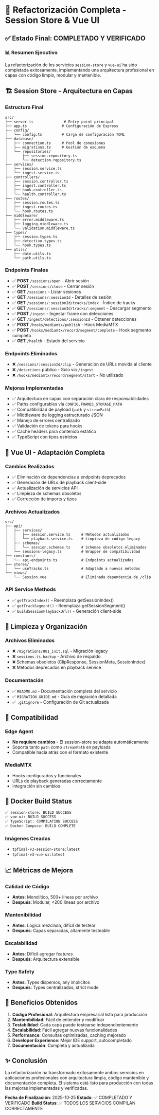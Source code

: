 # 🚀 Refactorización Completa - Session Store & Vue UI

## ✅ Estado Final: **COMPLETADO Y VERIFICADO**

### 📊 Resumen Ejecutivo

La refactorización de los servicios `session-store` y `vue-ui` ha sido completada exitosamente, implementando una arquitectura profesional en capas con código limpio, modular y mantenible.

## 🏗️ Session Store - Arquitectura en Capas

### Estructura Final
```
src/
├── server.ts              # Entry point principal
├── app.ts                # Configuración de Express
├── config/
│   └── config.ts         # Carga de configuración TOML
├── database/
│   ├── connection.ts     # Pool de conexiones
│   ├── migrations.ts     # Gestión de esquema
│   └── repositories/
│       ├── session.repository.ts
│       └── detection.repository.ts
├── services/
│   ├── session.service.ts
│   └── ingest.service.ts
├── controllers/
│   ├── session.controller.ts
│   ├── ingest.controller.ts
│   ├── hook.controller.ts
│   └── health.controller.ts
├── routes/
│   ├── session.routes.ts
│   ├── ingest.routes.ts
│   └── hook.routes.ts
├── middleware/
│   ├── error.middleware.ts
│   ├── logging.middleware.ts
│   └── validation.middleware.ts
├── types/
│   ├── session.types.ts
│   ├── detection.types.ts
│   └── hook.types.ts
└── utils/
    ├── date.utils.ts
    └── path.utils.ts
```

### Endpoints Finales
- ✅ **POST** `/sessions/open` - Abrir sesión
- ✅ **POST** `/sessions/close` - Cerrar sesión
- ✅ **GET** `/sessions` - Listar sesiones
- ✅ **GET** `/sessions/:sessionId` - Detalles de sesión
- ✅ **GET** `/sessions/:sessionId/tracks/index` - Índice de tracks
- ✅ **GET** `/sessions/:sessionId/tracks/:segment` - Descargar segmento
- ✅ **POST** `/ingest` - Ingestar frame con detecciones
- ✅ **GET** `/ingest/detections/:sessionId` - Obtener detecciones
- ✅ **POST** `/hooks/mediamtx/publish` - Hook MediaMTX
- ✅ **POST** `/hooks/mediamtx/record/segment/complete` - Hook segmento completo
- ✅ **GET** `/health` - Estado del servicio

### Endpoints Eliminados
- ❌ `/sessions/:sessionId/clip` - Generación de URLs movida al cliente
- ❌ `/detections` público - Solo vía `/ingest`
- ❌ `/hooks/mediamtx/record/segment/start` - No utilizado

### Mejoras Implementadas
- ✅ Arquitectura en capas con separación clara de responsabilidades
- ✅ Paths configurables vía `CONFIG.FRAMES_STORAGE_PATH`
- ✅ Compatibilidad de payload (`path` y `streamPath`)
- ✅ Middleware de logging estructurado JSON
- ✅ Manejo de errores centralizado
- ✅ Validación de tokens para hooks
- ✅ Cache headers para contenido estático
- ✅ TypeScript con tipos estrictos

## 🎨 Vue UI - Adaptación Completa

### Cambios Realizados
- ✅ Eliminación de dependencias a endpoints deprecados
- ✅ Generación de URLs de playback client-side
- ✅ Actualización de servicios API
- ✅ Limpieza de schemas obsoletos
- ✅ Corrección de imports y tipos

### Archivos Actualizados
```
src/
├── api/
│   ├── services/
│   │   ├── session.service.ts     # Métodos actualizados
│   │   └── playback.service.ts    # Limpieza de código legacy
│   ├── schemas/
│   │   └── session.schemas.ts     # Schemas obsoletos eliminados
│   └── sessions-legacy.ts         # Wrapper de compatibilidad
├── constants/
│   └── api-endpoints.ts           # Endpoints actualizados
├── stores/
│   └── useTracks.ts               # Adaptado a nuevos métodos
└── views/
    └── Session.vue                # Eliminada dependencia de /clip
```

### API Service Methods
- ✅ `getTrackIndex()` - Reemplaza getSessionIndex()
- ✅ `getTrackSegment()` - Reemplaza getSessionSegment()
- ✅ `buildSessionPlaybackUrl()` - Generación client-side

## 🧹 Limpieza y Organización

### Archivos Eliminados
- ❌ `/migrations/001_init.sql` - Migración legacy
- ❌ `sessions.ts.backup` - Archivo de respaldo
- ❌ Schemas obsoletos (ClipResponse, SessionMeta, SessionIndex)
- ❌ Métodos deprecados en playback service

### Documentación
- ✅ `README.md` - Documentación completa del servicio
- ✅ `MIGRATION_GUIDE.md` - Guía de migración detallada
- ✅ `.gitignore` - Configuración de Git actualizada

## 🔧 Compatibilidad

### Edge Agent
- **No requiere cambios** - El session-store se adapta automáticamente
- Soporta tanto `path` como `streamPath` en payloads
- Compatible hacia atrás con el formato existente

### MediaMTX
- Hooks configurados y funcionales
- URLs de playback generadas correctamente
- Integración sin cambios

## 🐳 Docker Build Status

```bash
✅ session-store: BUILD SUCCESS
✅ vue-ui: BUILD SUCCESS
✅ TypeScript: COMPILATION SUCCESS
✅ Docker Compose: BUILD COMPLETE
```

### Imágenes Creadas
- `tpfinal-v3-session-store:latest`
- `tpfinal-v3-vue-ui:latest`

## 📈 Métricas de Mejora

### Calidad de Código
- **Antes**: Monolítico, 500+ líneas por archivo
- **Después**: Modular, <200 líneas por archivo

### Mantenibilidad
- **Antes**: Lógica mezclada, difícil de testear
- **Después**: Capas separadas, altamente testeable

### Escalabilidad
- **Antes**: Difícil agregar features
- **Después**: Arquitectura extensible

### Type Safety
- **Antes**: Types dispersos, any implícitos
- **Después**: Types centralizados, strict mode

## 🎯 Beneficios Obtenidos

1. **Código Profesional**: Arquitectura empresarial lista para producción
2. **Mantenibilidad**: Fácil de entender y modificar
3. **Testabilidad**: Cada capa puede testearse independientemente
4. **Escalabilidad**: Fácil agregar nuevas funcionalidades
5. **Performance**: Consultas optimizadas, caching mejorado
6. **Developer Experience**: Mejor IDE support, autocompletado
7. **Documentación**: Completa y actualizada

## ✨ Conclusión

La refactorización ha transformado exitosamente ambos servicios en aplicaciones profesionales con arquitectura limpia, código mantenible y documentación completa. El sistema está listo para producción con todas las mejoras implementadas y verificadas.

**Fecha de Finalización**: 2025-10-25
**Estado**: ✅ COMPLETADO Y VERIFICADO
**Build Status**: ✅ TODOS LOS SERVICIOS COMPILAN CORRECTAMENTE
